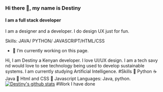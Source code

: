 ### Hi there 👋, my name is Destiny
#### I am a full stack developer
I am a designer and a developer. I do design UX just for fun.

Skills: JAVA/ PYTHON/ JAVASCRIPT/HTML/CSS

- 🔭 I’m currently working on this page. 






Hi, I am Destiny a Kenyan developer. I love UI/UX design. I am a tech savy nd would love to see technology being used to develop sustainable systems. I am currently studying Artificial Intelligence.
#Skills
🐍 Python
☕ Java
📜 Html and CSS
🙂 Javascript
Languages: Java, python.
[![Destiny's github stats](https://github-readme-stats.vercel.app/api?username=Destiny-kay)](https://github.com/Destiny-kay/github-readme-stats)
#Work I have done
